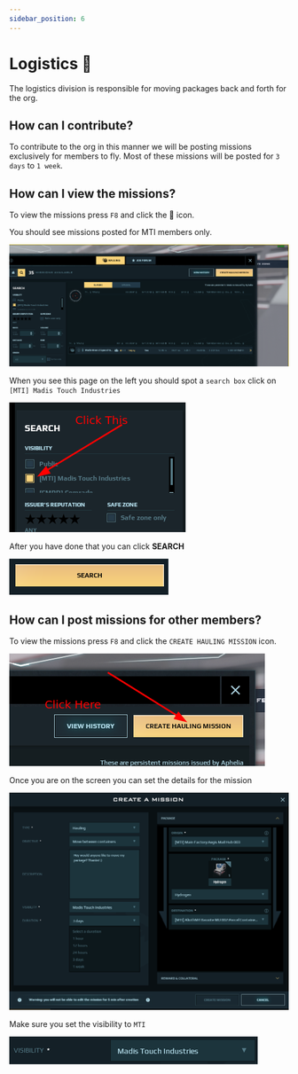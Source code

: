 ```yaml
---
sidebar_position: 6
---
```


# Logistics 🚀

The logistics division is responsible for moving packages back and forth for the org.

## How can I contribute?

To contribute to the org in this manner we will be posting missions exclusively for members to fly. Most of these missions will be posted for `3 days` to `1 week`.

## How can I view the missions?

To view the missions press `F8` and click the 🔎 icon.

You should see missions posted for MTI members only.

![Mission Search](./img/mti-search.png)

When you see this page on the left you should spot a `search box` click on `[MTI] Madis Touch Industries`

![Mission Search](./img/search-select.png)

After you have done that you can click **SEARCH**

![Mission Search](./img/search.png)

## How can I post missions for other members?

To view the missions press `F8` and click the `CREATE HAULING MISSION` icon.

![Mission Search](./img/hauling-button.png)

Once you are on the screen you can set the details for the mission

![Mission Search](./img/mission-screen.png)

Make sure you set the visibility to `MTI`

![Mission Search](./img/mission-visible.png)